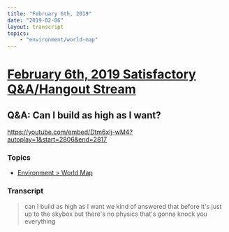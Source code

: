 ```yaml
---
title: "February 6th, 2019"
date: "2019-02-06"
layout: transcript
topics: 
    - "environment/world-map"
---
```

# [February 6th, 2019 Satisfactory Q&A/Hangout Stream](../2019-02-06.md)
## Q&A: Can I build as high as I want?
https://youtube.com/embed/Dtm6xIj-wM4?autoplay=1&start=2806&end=2817
### Topics
* [Environment > World Map](../topics/environment/world-map.md)

### Transcript

> can I build as high as I want we kind of
> answered that before it's just up to the
> skybox but there's no physics that's
> gonna knock you everything
